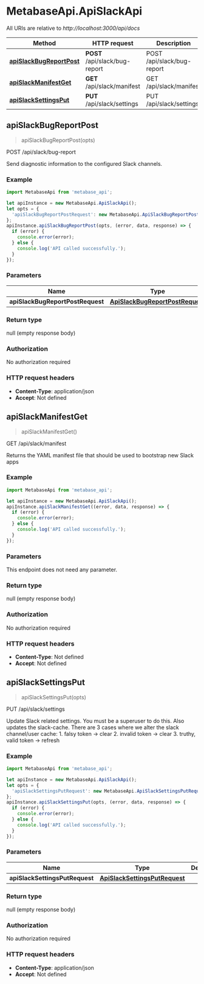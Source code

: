 # MetabaseApi.ApiSlackApi

All URIs are relative to *http://localhost:3000/api/docs*

Method | HTTP request | Description
------------- | ------------- | -------------
[**apiSlackBugReportPost**](ApiSlackApi.md#apiSlackBugReportPost) | **POST** /api/slack/bug-report | POST /api/slack/bug-report
[**apiSlackManifestGet**](ApiSlackApi.md#apiSlackManifestGet) | **GET** /api/slack/manifest | GET /api/slack/manifest
[**apiSlackSettingsPut**](ApiSlackApi.md#apiSlackSettingsPut) | **PUT** /api/slack/settings | PUT /api/slack/settings



## apiSlackBugReportPost

> apiSlackBugReportPost(opts)

POST /api/slack/bug-report

Send diagnostic information to the configured Slack channels.

### Example

```javascript
import MetabaseApi from 'metabase_api';

let apiInstance = new MetabaseApi.ApiSlackApi();
let opts = {
  'apiSlackBugReportPostRequest': new MetabaseApi.ApiSlackBugReportPostRequest() // ApiSlackBugReportPostRequest | 
};
apiInstance.apiSlackBugReportPost(opts, (error, data, response) => {
  if (error) {
    console.error(error);
  } else {
    console.log('API called successfully.');
  }
});
```

### Parameters


Name | Type | Description  | Notes
------------- | ------------- | ------------- | -------------
 **apiSlackBugReportPostRequest** | [**ApiSlackBugReportPostRequest**](ApiSlackBugReportPostRequest.md)|  | [optional] 

### Return type

null (empty response body)

### Authorization

No authorization required

### HTTP request headers

- **Content-Type**: application/json
- **Accept**: Not defined


## apiSlackManifestGet

> apiSlackManifestGet()

GET /api/slack/manifest

Returns the YAML manifest file that should be used to bootstrap new Slack apps

### Example

```javascript
import MetabaseApi from 'metabase_api';

let apiInstance = new MetabaseApi.ApiSlackApi();
apiInstance.apiSlackManifestGet((error, data, response) => {
  if (error) {
    console.error(error);
  } else {
    console.log('API called successfully.');
  }
});
```

### Parameters

This endpoint does not need any parameter.

### Return type

null (empty response body)

### Authorization

No authorization required

### HTTP request headers

- **Content-Type**: Not defined
- **Accept**: Not defined


## apiSlackSettingsPut

> apiSlackSettingsPut(opts)

PUT /api/slack/settings

Update Slack related settings. You must be a superuser to do this. Also updates the slack-cache.   There are 3 cases where we alter the slack channel/user cache:   1. falsy token           -&gt; clear   2. invalid token         -&gt; clear   3. truthy, valid token   -&gt; refresh 

### Example

```javascript
import MetabaseApi from 'metabase_api';

let apiInstance = new MetabaseApi.ApiSlackApi();
let opts = {
  'apiSlackSettingsPutRequest': new MetabaseApi.ApiSlackSettingsPutRequest() // ApiSlackSettingsPutRequest | 
};
apiInstance.apiSlackSettingsPut(opts, (error, data, response) => {
  if (error) {
    console.error(error);
  } else {
    console.log('API called successfully.');
  }
});
```

### Parameters


Name | Type | Description  | Notes
------------- | ------------- | ------------- | -------------
 **apiSlackSettingsPutRequest** | [**ApiSlackSettingsPutRequest**](ApiSlackSettingsPutRequest.md)|  | [optional] 

### Return type

null (empty response body)

### Authorization

No authorization required

### HTTP request headers

- **Content-Type**: application/json
- **Accept**: Not defined

